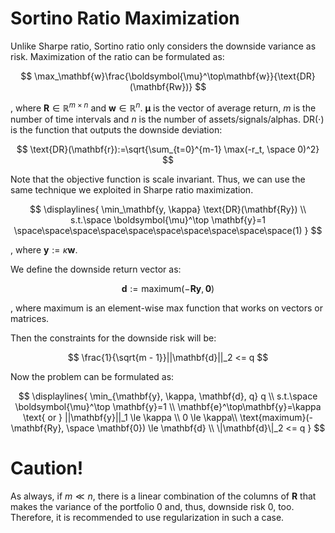 # Sortino Ratio Maximization

Unlike Sharpe ratio, Sortino ratio only considers the downside variance as risk. Maximization of the ratio can be formulated as:

$$
\max_\mathbf{w}\frac{\boldsymbol{\mu}^\top\mathbf{w}}{\text{DR}(\mathbf{Rw})}
$$

, where $\mathbf{R}\in\mathbb{R}^{m \times n}$ and $\mathbf{w} \in \mathbb{R}^n$. $\boldsymbol{\mu}$ is the vector of average return, $m$ is the number of time intervals and $n$ is the number of assets/signals/alphas. $\text{DR}(\cdot)$ is the function that outputs the downside deviation:

$$
\text{DR}(\mathbf{r}):=\sqrt{\sum_{t=0}^{m-1} \max(-r_t, \space 0)^2}
$$

Note that the objective function is scale invariant. Thus, we can use the same technique we exploited in Sharpe ratio maximization.

$$ \displaylines{
\min_\mathbf{y, \kappa} \text{DR}(\mathbf{Ry}) \\ 
s.t.\space \boldsymbol{\mu}^\top \mathbf{y}=1 \space\space\space\space\space\space\space\space\space\space(1)
} $$

, where $\mathbf{y}:=\kappa \mathbf{w}$.

We define the downside return vector as:

$$
\mathbf{d}:= \text{maximum}(-\mathbf{Ry}, \mathbf{0})
$$

, where $\text{maximum}$ is an element-wise max function that works on vectors or matrices.

Then the constraints for the downside risk will be:

$$
\frac{1}{\sqrt{m - 1}}||\mathbf{d}||_2 <= q
$$

Now the problem can be formulated as:

$$ \displaylines{
\min_{\mathbf{y}, \kappa, \mathbf{d}, q} q \\ 
s.t.\space \boldsymbol{\mu}^\top \mathbf{y}=1 \\
\mathbf{e}^\top\mathbf{y}=\kappa \text{ or } ||\mathbf{y}||_1 \le \kappa \\
0 \le \kappa\\
\text{maximum}(-\mathbf{Ry}, \space \mathbf{0}) \le \mathbf{d} \\
\|\mathbf{d}\|_2 <= q
} $$

# Caution!

As always, if $m \ll n$, there is a linear combination of the columns of $\mathbf{R}$ that makes the variance of the portfolio 0 and, thus, downside risk 0, too. Therefore, it is recommended to use regularization in such a case.
